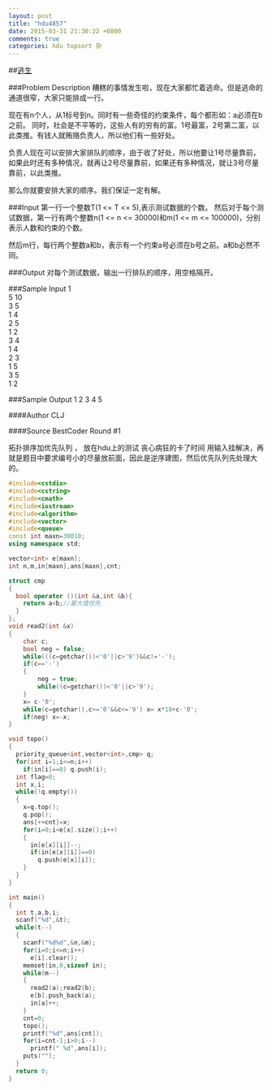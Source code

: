 ```yaml
---
layout: post
title: "hdu4857"
date: 2015-03-31 21:30:22 +0800
comments: true
categories: hdu topsort 杂
---
```

<!--more-->
##[逃生](http://acm.hdu.edu.cn/showproblem.php?pid=4857)

###Problem Description
糟糕的事情发生啦，现在大家都忙着逃命。但是逃命的通道很窄，大家只能排成一行。

现在有n个人，从1标号到n。同时有一些奇怪的约束条件，每个都形如：a必须在b之前。
同时，社会是不平等的，这些人有的穷有的富。1号最富，2号第二富，以此类推。有钱人就贿赂负责人，所以他们有一些好处。

负责人现在可以安排大家排队的顺序，由于收了好处，所以他要让1号尽量靠前，如果此时还有多种情况，就再让2号尽量靠前，如果还有多种情况，就让3号尽量靠前，以此类推。

那么你就要安排大家的顺序。我们保证一定有解。
 

###Input
第一行一个整数T(1 <= T <= 5),表示测试数据的个数。
然后对于每个测试数据，第一行有两个整数n(1 <= n <= 30000)和m(1 <= m <= 100000)，分别表示人数和约束的个数。

然后m行，每行两个整数a和b，表示有一个约束a号必须在b号之前。a和b必然不同。
 

###Output
对每个测试数据，输出一行排队的顺序，用空格隔开。
 

###Sample Input
1  
5 10  
3 5  
1 4  
2 5  
1 2  
3 4  
1 4  
2 3  
1 5  
3 5  
1 2  
 

###Sample Output
1 2 3 4 5  
 

####Author
CLJ
 

####Source
BestCoder Round #1



拓扑排序加优先队列 ， 放在hdu上的测试 丧心病狂的卡了时间 用输入挂解决，再就是题目中要求编号小的尽量放前面，因此是逆序建图，然后优先队列先处理大的。  

```cpp
#include<cstdio>
#include<cstring>
#include<cmath>
#include<iostream>
#include<algorithm>
#include<vector>
#include<queue>
const int maxn=30010;
using namespace std;

vector<int> e[maxn];
int n,m,in[maxn],ans[maxn],cnt;

struct cmp
{
  bool operator ()(int &a,int &b){
    return a<b;//最大值优先
  }
};
void read2(int &x)
{
    char c;
    bool neg = false;
    while(((c=getchar())<'0'||c>'9')&&c!='-');
    if(c=='-')
    {
        neg = true;
        while((c=getchar())<'0'||c>'9');
    }
    x= c-'0';
    while(c=getchar(),c>='0'&&c<='9') x= x*10+c-'0';
    if(neg) x=-x;
}

void topo()
{
  priority_queue<int,vector<int>,cmp> q;
  for(int i=1;i<=n;i++)
    if(in[i]==0) q.push(i);
  int flag=0;
  int x,i;
  while(!q.empty())
  {
    x=q.top();
    q.pop();
    ans[++cnt]=x;
    for(i=0;i<e[x].size();i++)
    {
      in[e[x][i]]--;
      if(in[e[x][i]]==0)
        q.push(e[x][i]);
    }
  }
}

int main()
{
  int t,a,b,i;
  scanf("%d",&t);
  while(t--)
  {
    scanf("%d%d",&n,&m);
    for(i=0;i<=n;i++)
      e[i].clear();
    memset(in,0,sizeof in);
    while(m--)
    {
      read2(a);read2(b);
      e[b].push_back(a);
      in[a]++;
    }
    cnt=0;
    topo();
    printf("%d",ans[cnt]);
    for(i=cnt-1;i>0;i--)
      printf(" %d",ans[i]);
    puts("");
  }
  return 0;
}



```
